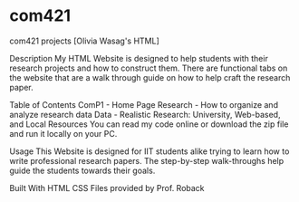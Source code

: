# com421
 com421 projects
[Olivia Wasag's HTML]

Description
My HTML Website is designed to help students with their research projects and how to construct them. There are functional tabs on the website that are a walk through guide on how to help craft the research paper. 

Table of Contents
ComP1 - Home Page 
Research - How to organize and analyze research data
Data - Realistic Research: University, Web-based, and Local Resources
You can read my code online or download the zip file and run it locally on your PC. 

Usage
This Website is designed for IIT students alike trying to learn how to write professional research papers. The step-by-step walk-throughs help guide the students towards their goals.

Built With
HTML
CSS
Files provided by Prof. Roback

